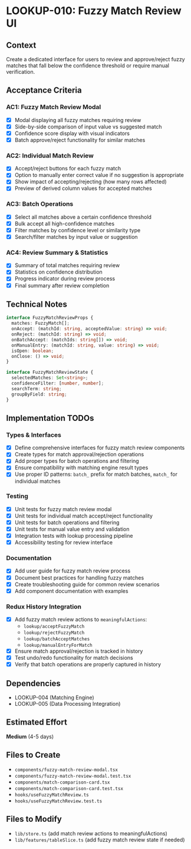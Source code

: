 # LOOKUP-010: Fuzzy Match Review UI

## Context

Create a dedicated interface for users to review and approve/reject fuzzy matches that fall below the confidence threshold or require manual verification.

## Acceptance Criteria

### AC1: Fuzzy Match Review Modal
- [x] Modal displaying all fuzzy matches requiring review
- [x] Side-by-side comparison of input value vs suggested match
- [x] Confidence score display with visual indicators
- [x] Batch approve/reject functionality for similar matches

### AC2: Individual Match Review
- [x] Accept/reject buttons for each fuzzy match
- [x] Option to manually enter correct value if no suggestion is appropriate
- [x] Show impact of accepting/rejecting (how many rows affected)
- [x] Preview of derived column values for accepted matches

### AC3: Batch Operations
- [x] Select all matches above a certain confidence threshold
- [x] Bulk accept all high-confidence matches
- [x] Filter matches by confidence level or similarity type
- [x] Search/filter matches by input value or suggestion

### AC4: Review Summary & Statistics
- [x] Summary of total matches requiring review
- [x] Statistics on confidence distribution
- [x] Progress indicator during review process
- [x] Final summary after review completion

## Technical Notes

```typescript
interface FuzzyMatchReviewProps {
  matches: FuzzyMatch[];
  onAccept: (matchId: string, acceptedValue: string) => void;
  onReject: (matchId: string) => void;
  onBatchAccept: (matchIds: string[]) => void;
  onManualEntry: (matchId: string, value: string) => void;
  isOpen: boolean;
  onClose: () => void;
}

interface FuzzyMatchReviewState {
  selectedMatches: Set<string>;
  confidenceFilter: [number, number];
  searchTerm: string;
  groupByField: string;
}
```

## Implementation TODOs

### Types & Interfaces
- [x] Define comprehensive interfaces for fuzzy match review components
- [x] Create types for match approval/rejection operations
- [x] Add proper types for batch operations and filtering
- [x] Ensure compatibility with matching engine result types
- [x] Use proper ID patterns: `batch_` prefix for match batches, `match_` for individual matches

### Testing
- [x] Unit tests for fuzzy match review modal
- [x] Unit tests for individual match accept/reject functionality
- [x] Unit tests for batch operations and filtering
- [x] Unit tests for manual value entry and validation
- [x] Integration tests with lookup processing pipeline
- [x] Accessibility testing for review interface

### Documentation
- [x] Add user guide for fuzzy match review process
- [x] Document best practices for handling fuzzy matches
- [x] Create troubleshooting guide for common review scenarios
- [x] Add component documentation with examples

### Redux History Integration
- [x] Add fuzzy match review actions to `meaningfulActions`:
  - `lookup/acceptFuzzyMatch`
  - `lookup/rejectFuzzyMatch`
  - `lookup/batchAcceptMatches`
  - `lookup/manualEntryForMatch`
- [x] Ensure match approval/rejection is tracked in history
- [x] Test undo/redo functionality for match decisions
- [x] Verify that batch operations are properly captured in history

## Dependencies
- LOOKUP-004 (Matching Engine)
- LOOKUP-005 (Data Processing Integration)

## Estimated Effort
**Medium** (4-5 days)

## Files to Create
- `components/fuzzy-match-review-modal.tsx`
- `components/fuzzy-match-review-modal.test.tsx`
- `components/match-comparison-card.tsx`
- `components/match-comparison-card.test.tsx`
- `hooks/useFuzzyMatchReview.ts`
- `hooks/useFuzzyMatchReview.test.ts`

## Files to Modify
- `lib/store.ts` (add match review actions to meaningfulActions)
- `lib/features/tableSlice.ts` (add fuzzy match review state if needed)